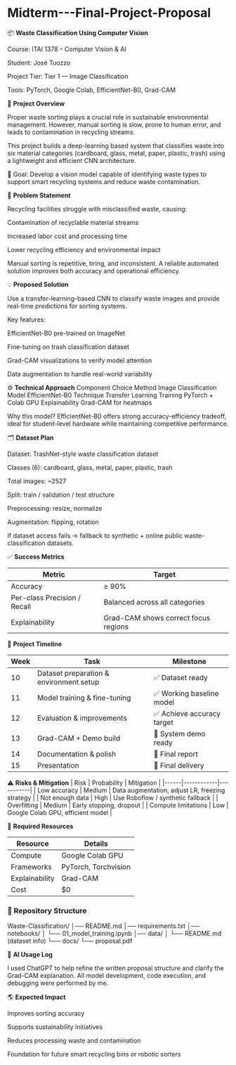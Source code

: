 # Midterm---Final-Project-Proposal
📦 **Waste Classification Using Computer Vision**

Course: ITAI 1378 – Computer Vision & AI

Student: José Tuozzo

Project Tier: Tier 1 — Image Classification

Tools: PyTorch, Google Colab, EfficientNet-B0, Grad-CAM

🧠 **Project Overview**

Proper waste sorting plays a crucial role in sustainable environmental management.
However, manual sorting is slow, prone to human error, and leads to contamination in recycling streams.

This project builds a deep-learning based system that classifies waste into six material categories (cardboard, glass, metal, paper, plastic, trash) using a lightweight and efficient CNN architecture.

🎯 Goal: Develop a vision model capable of identifying waste types to support smart recycling systems and reduce waste contamination.

🚨 **Problem Statement**

Recycling facilities struggle with misclassified waste, causing:

Contamination of recyclable material streams

Increased labor cost and processing time

Lower recycling efficiency and environmental impact

Manual sorting is repetitive, tiring, and inconsistent.
A reliable automated solution improves both accuracy and operational efficiency.

💡 **Proposed Solution**

Use a transfer-learning-based CNN to classify waste images and provide real-time predictions for sorting systems.

Key features:

EfficientNet-B0 pre-trained on ImageNet

Fine-tuning on trash classification dataset

Grad-CAM visualizations to verify model attention

Data augmentation to handle real-world variability

⚙️ **Technical Approach**
Component	Choice
Method	Image Classification
Model	EfficientNet-B0
Technique	Transfer Learning
Training	PyTorch + Colab GPU
Explainability	Grad-CAM for heatmaps

Why this model?
EfficientNet-B0 offers strong accuracy-efficiency tradeoff, ideal for student-level hardware while maintaining competitive performance.

🗂 **Dataset Plan**

Dataset: TrashNet-style waste classification dataset

Classes (6): cardboard, glass, metal, paper, plastic, trash

Total images: ~2527

Split: train / validation / test structure

Preprocessing: resize, normalize

Augmentation: flipping, rotation

If dataset access fails → fallback to synthetic + online public waste-classification datasets.

✅ **Success Metrics**

| Metric | Target |
|--------|--------|
| Accuracy | ≥ 90% |
| Per-class Precision / Recall | Balanced across all categories |
| Explainability | Grad-CAM shows correct focus regions |

📅 **Project Timeline**

| Week | Task | Milestone |
|------|------|----------|
| 10 | Dataset preparation & environment setup | ✅ Dataset ready |
| 11 | Model training & fine-tuning | ✅ Working baseline model |
| 12 | Evaluation & improvements | ✅ Achieve accuracy target |
| 13 | Grad-CAM + Demo build | 🎥 System demo ready |
| 14 | Documentation & polish | 📝 Final report |
| 15 | Presentation | 🎯 Final delivery |

⚠️ **Risks & Mitigation**
| Risk | Probability | Mitigation |
|------|------------|-----------|
| Low accuracy | Medium | Data augmentation, adjust LR, freezing strategy |
| Not enough data | High | Use Roboflow / synthetic fallback |
| Overfitting | Medium | Early stopping, dropout |
| Compute limitations | Low | Google Colab GPU, efficient model |


🧰 **Required Resources**

| Resource | Details |
|---------|--------|
| Compute | Google Colab GPU |
| Frameworks | PyTorch, Torchvision |
| Explainability | Grad-CAM |
| Cost | $0 |


### 📂 Repository Structure
Waste-Classification/
│── README.md
│── requirements.txt
│── notebooks/
│   └── 01_model_training.ipynb
│── data/
│   └── README.md   (dataset info)
└── docs/
    └── proposal.pdf


🤖 **AI Usage Log**

I used ChatGPT to help refine the written proposal structure and clarify the Grad-CAM explanation.
All model development, code execution, and debugging were performed by me.

🌎 **Expected Impact**

Improves sorting accuracy

Supports sustainability initiatives

Reduces processing waste and contamination

Foundation for future smart recycling bins or robotic sorters
